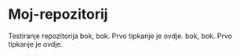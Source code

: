 # Moj-repozitorij
Testiranje repozitorija
bok, bok. Prvo tipkanje je ovdje.
bok, bok. Prvo tipkanje je ovdje.

